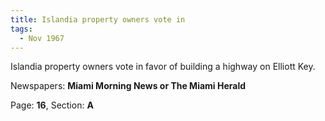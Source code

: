 ```yaml
---  
title: Islandia property owners vote in  
tags:  
  - Nov 1967  
---  
```

  
Islandia property owners vote in favor of building a highway on Elliott Key.  
  
Newspapers: **Miami Morning News or The Miami Herald**  
  
Page: **16**, Section: **A** 
